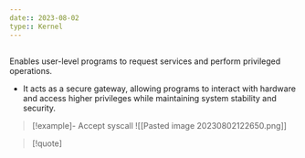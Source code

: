 ```yaml
---
date:: 2023-08-02
type:: Kernel
---
```

##
 Enables user-level programs to request services and perform privileged operations. 
 - It acts as a secure gateway, allowing programs to interact with hardware and access higher privileges while maintaining system stability and security.

> [!example]- Accept syscall
> ![[Pasted image 20230802122650.png]]


>[!quote] 